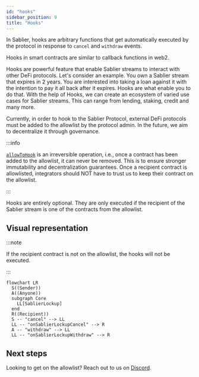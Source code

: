 ```yaml
---
id: "hooks"
sidebar_position: 9
title: "Hooks"
---
```


In Sablier, hooks are arbitrary functions that get automatically executed by the protocol in response to `cancel` and
`withdraw` events.

Hooks in smart contracts are similar to callback functions in web2.

Hooks are powerful feature that enable Sablier streams to interact with other DeFi protocols. Let's consider an example.
You own a Sablier stream that expires in 2 years. You are interested into taking a loan against it with the intention to
pay it all back after it expires. Hooks are what enable you to do that. With the help of Hooks, we can create an
ecosystem of varied use cases for Sablier streams. This can range from lending, staking, credit and many more.

Currently, in order to hook to the Sablier Protocol, external DeFi protocols must be added to the allowlist by the
protocol admin. In the future, we aim to decentralize it through governance.

:::info

[`allowToHook`](/contracts/v2/reference/core/interfaces/interface.ISablierV2Lockup#allowtohook) is an irreversible
operation, i.e., once a contract has been added to the allowlist, it can never be removed. This is to ensure stronger
immutability and decentralization guarantees. Once a recipient contract is allowlisted, integrators should NOT have to
trust us to keep their contract on the allowlist.

:::

Hooks are entirely optional. They are only executed if the recipient of the Sablier stream is one of the contracts from
the allowlist.

## Visual representation

:::note

If the recipient contract is not on the allowlist, the hooks will not be executed.

:::

```mermaid
flowchart LR
  S((Sender))
  A((Anyone))
  subgraph Core
    LL[SablierLockup]
  end
  R((Recipient))
  S -- "cancel" --> LL
  LL -- "onSablierLockupCancel" --> R
  A -- "withdraw" --> LL
  LL -- "onSablierLockupWithdraw" --> R
```

## Next steps

Looking to get on the allowlist? Reach out to us on [Discord](https://discord.gg/bSwRCwWRsT).
